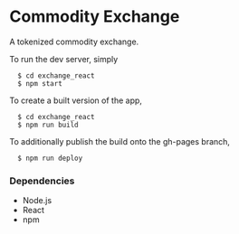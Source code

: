 # Commodity Exchange
A tokenized commodity exchange.

To run the dev server, simply

```shell_session
  $ cd exchange_react
  $ npm start
```

To create a built version of the app,
```shell_session
  $ cd exchange_react
  $ npm run build
```

To additionally publish the build onto the gh-pages branch,
```shell_session
  $ npm run deploy
```
### Dependencies
* Node.js
* React
* npm
